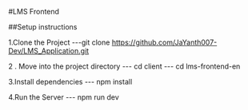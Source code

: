 #LMS Frontend

##Setup instructions

1.Clone the Project 
---git clone https://github.com/JaYanth007-Dev/LMS_Application.git


2 . Move into the project directory
--- cd client
--- cd lms-frontend-en


3.Install dependencies
--- npm install


4.Run the Server
--- npm run dev

